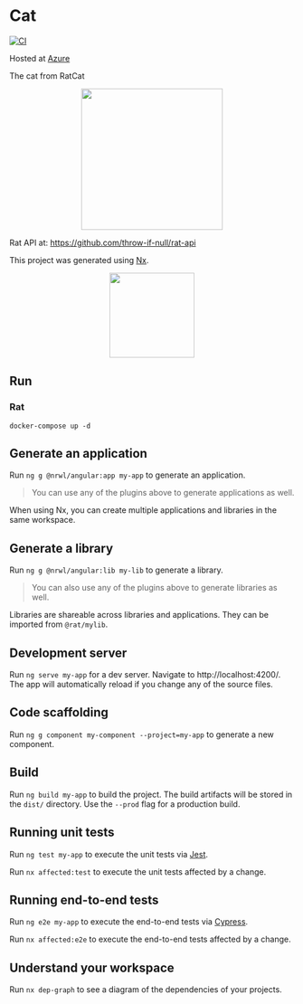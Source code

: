 

# Cat

[![CI](https://github.com/throw-if-null/rat.app/actions/workflows/ci.yml/badge.svg)](https://github.com/throw-if-null/rat.app/actions/workflows/ci.yml)

Hosted at [Azure](https://catus.azurewebsites.net/)


The cat from RatCat
<p style="text-align: center;"><img src="https://i.imgur.com/WLl7yCn.png" width="250"></p>


Rat API at: https://github.com/throw-if-null/rat-api

This project was generated using [Nx](https://nx.dev).
<p style="text-align: center;"><img src="https://raw.githubusercontent.com/nrwl/nx/master/images/nx-logo.png" width="150"></p>


## Run

### Rat
`docker-compose up -d`

## Generate an application

Run `ng g @nrwl/angular:app my-app` to generate an application.

> You can use any of the plugins above to generate applications as well.

When using Nx, you can create multiple applications and libraries in the same workspace.

## Generate a library

Run `ng g @nrwl/angular:lib my-lib` to generate a library.

> You can also use any of the plugins above to generate libraries as well.

Libraries are shareable across libraries and applications. They can be imported from `@rat/mylib`.

## Development server

Run `ng serve my-app` for a dev server. Navigate to http://localhost:4200/. The app will automatically reload if you change any of the source files.

## Code scaffolding

Run `ng g component my-component --project=my-app` to generate a new component.

## Build

Run `ng build my-app` to build the project. The build artifacts will be stored in the `dist/` directory. Use the `--prod` flag for a production build.

## Running unit tests

Run `ng test my-app` to execute the unit tests via [Jest](https://jestjs.io).

Run `nx affected:test` to execute the unit tests affected by a change.

## Running end-to-end tests

Run `ng e2e my-app` to execute the end-to-end tests via [Cypress](https://www.cypress.io).

Run `nx affected:e2e` to execute the end-to-end tests affected by a change.

## Understand your workspace

Run `nx dep-graph` to see a diagram of the dependencies of your projects.
